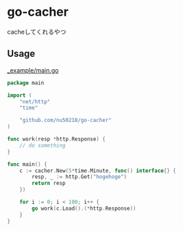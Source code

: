 # go-cacher

cacheしてくれるやつ

## Usage

[_example/main.go](_example/main.go)
```go
package main

import (
	"net/http"
	"time"

	"github.com/nu50218/go-cacher"
)

func work(resp *http.Response) {
	// do something
}

func main() {
	c := cacher.New(5*time.Minute, func() interface{} {
		resp, _ := http.Get("hogehoge")
		return resp
	})

	for i := 0; i < 100; i++ {
		go work(c.Load().(*http.Response))
	}
}
```
